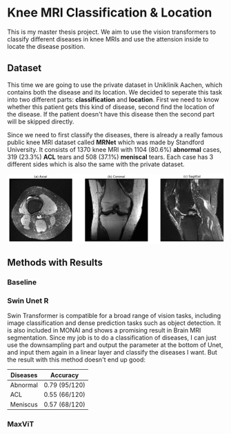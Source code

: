 # Knee MRI Classification & Location
This is my master thesis project. We aim to use the vision transformers to classify different diseases in knee MRIs and use the attension inside to locate the disease position.

## Dataset
This time we are going to use the private dataset in Uniklinik Aachen, which contains both the disease and its location. We decided to seperate this task into two different parts: **classification** and **location**. First we need to know whether this patient gets this kind of disease, second find the location of the disease. If the patient doesn't have this disease then the second part will be skipped directly.

Since we need to first classify the diseases, there is already a really famous public knee MRI dataset called **MRNet** which was made by Standford University. It consists of 1370 knee MRI with 1104 (80.6%) **abnormal** cases, 319 (23.3%) **ACL** tears and 508 (37.1%) **meniscal** tears. Each case has 3 different sides which is also the same with the private dataset.

<p align="center">
  <img src="./images/Different_sides_MRNet.png" alt="Different_sides_MRNet" width="auto" height="auto">
</p>

## Methods with Results
### Baseline


### Swin Unet R
Swin Transformer is compatible for a broad range of vision tasks, including image classification and dense prediction tasks such as object detection. It is also included in MONAI and shows a promising result in Brain MRI segmentation. Since my job is to do a classification of diseases, I can just use the downsampling part and output the parameter at the bottom of Unet, and input them again in a linear layer and classify the diseases I want. But the result with this method doesn't end up good:

|Diseases|Accuracy|
| --- | --- |
|Abnormal|0.79 (95/120)|
|ACL|0.55 (66/120)|
|Meniscus|0.57 (68/120)|

### MaxViT

